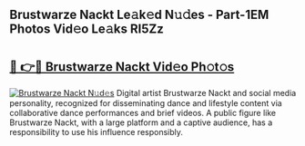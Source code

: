 ## Brustwarze Nackt Le𝚊k𝚎d N𝚞𝚍es - Part-1EM Photos Vid𝚎o Le𝚊ks RI5Zz

# <h2><a href="http://fbar8l0.evod.top/?m=Brustwarze+Nackt">🔗 👉🔴 Brustwarze Nackt Vid𝚎o Ph𝚘t𝚘s</a></h2>

[![Brustwarze Nackt N𝚞d𝚎s](https://i.imgur.com/8V9OHl7.gif)](http://fbar8l0.evod.top/?m=Brustwarze+Nackt)
Digital artist Brustwarze Nackt and social media personality, recognized for disseminating dance and lifestyle content via collaborative dance performances and brief videos. A public figure like Brustwarze Nackt, with a large platform and a captive audience, has a responsibility to use his influence responsibly. 
